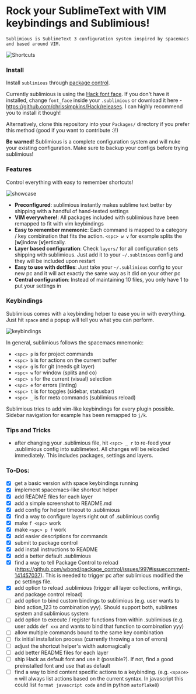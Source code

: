 # Rock your SublimeText with VIM keybindings and Sublimious!

```
Sublimious is SublimeText 3 configuration system inspired by spacemacs and based around VIM.
```

![Shortcuts](http://i.imgur.com/uvDjXNf.png)

### Install
Install `sublimious` through [package control](https://packagecontrol.io/packages/sublimious).

Currently sublimious is using the [Hack font face](https://github.com/chrissimpkins/Hack). If you don't have it installed, change `font_face` inside your `.sublimious` or download it here - https://github.com/chrissimpkins/Hack/releases. I can highly recommend you to install it though! 

Alternatively, clone this repository into your `Packages/` directory if you prefer this method (good if you want to contribute :)!)

__Be warned__! Sublimious is a complete configuration system and will nuke your existing configuration. Make sure to backup your configs before trying sublimious!

### Features

Control everything with easy to remember shortcuts!

![showcase](http://i.imgur.com/MqsB6Pt.gif)

- __Preconfigured__: sublimious instantly makes sublime text better by shipping with a handful of hand-tested settings
- __VIM everywhere!__: All packages included with sublimious have been remapped to fit with vim keybindings
- __Easy to remember mnemonic__: Each command is mapped to a category / key combination that fits the action. `<spc> w v` for example splits the [__w__]indow [__v__]ertically. 
- __Layer based configuration__: Check `layers/` for all configuration sets shipping with sublimious. Just add it to your `~/.sublimious` config and they will be included upon restart
- __Easy to use with dotfiles__: Just take your `~/.sublimious` config to your new pc and it will act exactly the same way as it did on your other pc
- __Central configuration__: Instead of maintaining 10 files, you only have 1 to put your settings in

### Keybindings

Sublimious comes with a keybinding helper to ease you in with everything. Just hit `space` and a popup will tell you what you can perform.

![keybindings](http://i.imgur.com/NBbFOCm.gif)

In general, sublimious follows the spacemacs mnemonic:
- `<spc> p` is for project commands
- `<spc> b` is for actions on the current buffer
- `<spc> g` is for git (needs git layer)
- `<spc> w` for window (splits and co)
- `<spc> s` for the current (visual) selection
- `<spc> e` for errors (linting)
- `<spc> t` is for toggles (sidebar, statusbar)
- `<spc> _` is for meta commands (sublimious reload)

Sublimious tries to add vim-like keybindings for every plugin possible. Sidebar navigation for example has been remapped to `j/k`.

### Tips and Tricks

- after changing your .sublimious file, hit `<spc> _ r` to re-feed your .sublimious config into sublimetext. All changes will be reloaded immediately. This includes packages, settings and layers.


### To-Dos:

- [x] get a basic version with space keybindings running
- [x] implement spacemacs-like shortcut helper
- [x] add README files for each layer
- [x] add a simple screenshot to README.md
- [x] add config for helper timeout to .sublimious
- [x] find a way to configure layers right out of .sublimious config
- [x] make `f <spc>` work
- [x] make `<spc> p f` work
- [x] add easier descriptions for commands
- [x] submit to package control
- [x] add install instructions to README
- [x] add a better default .sublimious
- [x] find a way to tell Package Control to reload (https://github.com/wbond/package_control/issues/997#issuecomment-141457037). This is needed to trigger pc after sublimious modified the pc settings file.
- [x] add option to reload .sublimious (trigger all layer collections, writings, and package control reload)
- [ ] add option to bind custom bindings to sublimious (e.g. user wants to bind action_123 to combination yyy). Should support both, sublimes system and sublimious system
- [ ] add option to execute / register functions from within .sublimious (e.g. user adds `def xxx` and wants to bind that function to combination yyy)
- [ ] allow multiple commands bound to the same key combination
- [ ] fix initial installation process (currently throwing a ton of errors)
- [ ] adjust the shortcut helper's width automagically
- [ ] add better README files for each layer 
- [ ] ship Hack as default font and use it (possible?). If not, find a good preinstalled font and use that as default
- [ ] find a way to bind content specific actions to a keybinding. (e.g. `<space> m` will always list actions based on the current syntax. In javascript this could list `format javascript code` and in python `autoflake8`)
